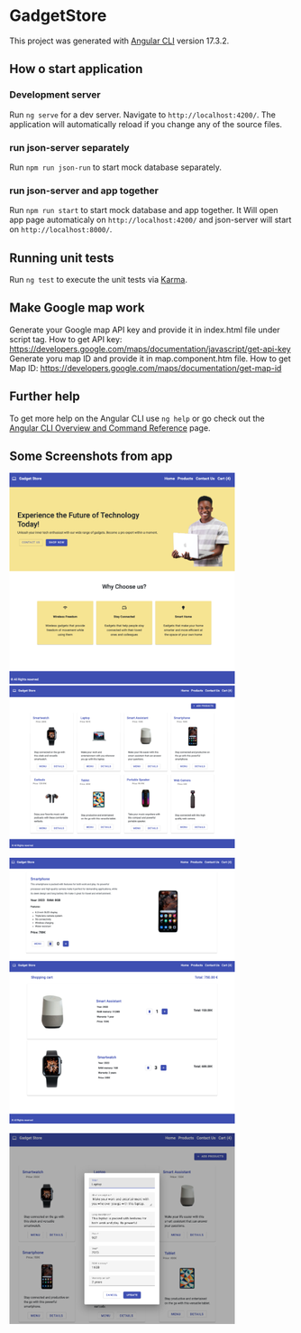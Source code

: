 # GadgetStore

This project was generated with [Angular CLI](https://github.com/angular/angular-cli) version 17.3.2.

## How o start application

### Development server

Run `ng serve` for a dev server. Navigate to `http://localhost:4200/`. The application will automatically reload if you change any of the source files.

### run json-server separately
Run `npm run json-run` to start mock database separately.

### run json-server and app together
Run `npm run start` to start mock database and app together. It Will open app page automaticaly on `http://localhost:4200/` and json-server will start on `http://localhost:8000/`.


## Running unit tests

Run `ng test` to execute the unit tests via [Karma](https://karma-runner.github.io).

## Make Google map work

Generate your Google map API key and provide it in index.html file under script tag. How to get API key: https://developers.google.com/maps/documentation/javascript/get-api-key
Generate yoru map ID and provide it in map.component.htm file. How to get Map ID: https://developers.google.com/maps/documentation/get-map-id

## Further help

To get more help on the Angular CLI use `ng help` or go check out the [Angular CLI Overview and Command Reference](https://angular.io/cli) page.

## Some Screenshots from app
<p>
    <img width="400" alt="Front page" src="./src/assets/app_screenshots/gadgetStore_home.png">
    <img width="400" alt="Products" src="./src/assets/app_screenshots/gadgetStore_products.png">
</p>
<p>
    <img width="400" alt="Product details" src="./src/assets/app_screenshots/gadgetStore_details.png">
    <img width="400" alt="Cart" src="./src/assets/app_screenshots/gadgetStore_cart.png">
</p>
<p>
    <img width="400" alt="Product form" src="./src/assets/app_screenshots/gadgetStore_actionForm.png">
</p>
